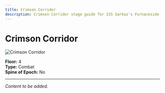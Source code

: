 ```yaml
---
title: Crimson Corridor
description: Crimson Corridor stage guide for IS5 Sarkaz's Furnaceside Fables
---
```


# Crimson Corridor

<img src="/stages/crimson-corridor.png" alt="Crimson Corridor" />

**Floor:** 4  
**Type:** Combat  
**Spine of Epoch:** No  

---

*Content to be added.*
